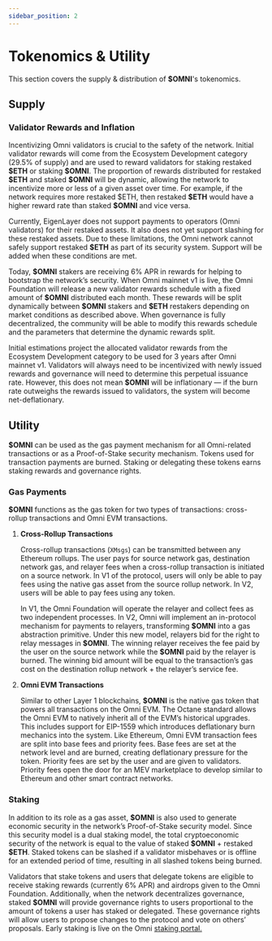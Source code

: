```yaml
---
sidebar_position: 2
---
```


# Tokenomics & Utility

This section covers the supply & distribution of **\$OMNI**'s tokenomics.

## Supply

### Validator Rewards and Inflation

Incentivizing Omni validators is crucial to the safety of the network. Initial validator rewards will come from the Ecosystem Development category (29.5% of supply) and are used to reward validators for staking restaked **\$ETH** or staking **\$OMNI**. The proportion of rewards distributed for restaked **\$ETH** and staked **\$OMNI** will be dynamic, allowing the network to incentivize more or less of a given asset over time. For example, if the network requires more restaked $ETH, then restaked **\$ETH** would have a higher reward rate than staked **\$OMNI** and vice versa.

Currently, EigenLayer does not support payments to operators (Omni validators) for their restaked assets. It also does not yet support slashing for these restaked assets. Due to these limitations, the Omni network cannot safely support restaked **\$ETH** as part of its security system. Support will be added when these conditions are met.

Today, **\$OMNI** stakers are receiving 6% APR in rewards for helping to bootstrap the network’s security. When Omni mainnet v1 is live, the Omni Foundation will release a new validator rewards schedule with a fixed amount of **\$OMNI** distributed each month. These rewards will be split dynamically between **\$OMNI** stakers and **\$ETH** restakers depending on market conditions as described above. When governance is fully decentralized, the community will be able to modify this rewards schedule and the parameters that determine the dynamic rewards split.

Initial estimations project the allocated validator rewards from the Ecosystem Development category to be used for 3 years after Omni mainnet v1. Validators will always need to be incentivized with newly issued rewards and governance will need to determine this perpetual  issuance rate. However, this does not mean **\$OMNI** will be inflationary — if the burn rate outweighs the rewards issued to validators, the system will become net-deflationary.

## Utility

**\$OMNI** can be used as the gas payment mechanism for all Omni-related transactions or as a Proof-of-Stake security mechanism. Tokens used for transaction payments are burned. Staking or delegating these tokens earns staking rewards and governance rights.

### Gas Payments

**\$OMNI** functions as the gas token for two types of transactions: cross-rollup transactions and Omni EVM transactions.

1. **Cross-Rollup Transactions**

    Cross-rollup transactions (`XMsgs`) can be transmitted between any Ethereum rollups. The user pays for source network gas, destination network gas, and relayer fees when a cross-rollup transaction is initiated on a source network. In V1 of the protocol, users will only be able to pay fees using the native gas asset from the source rollup network. In V2, users will be able to pay fees using any token.

    In V1, the Omni Foundation will operate the relayer and collect fees as two independent processes. In V2, Omni will implement an in-protocol mechanism for payments to relayers, transforming **\$OMNI** into a gas abstraction primitive. Under this new model, relayers bid for the right to relay messages in **\$OMNI**. The winning relayer receives the fee paid by the user on the source network while the **\$OMNI** paid by the relayer is burned. The winning bid amount will be equal to the transaction’s gas cost on the destination rollup network + the relayer’s service fee.

2. **Omni EVM Transactions**

    Similar to other Layer 1 blockchains, **\$OMNI** is the native gas token that powers all transactions on the Omni EVM. The Octane standard allows the Omni EVM to natively inherit all of the EVM’s historical upgrades. This includes support for EIP-1559 which introduces deflationary burn mechanics into the system. Like Ethereum, Omni EVM transaction fees are split into base fees and priority fees. Base fees are set at the network level and are burned, creating deflationary pressure for the token. Priority fees are set by the user and are given to validators. Priority fees open the door for an MEV marketplace to develop similar to Ethereum and other smart contract networks.

### Staking

In addition to its role as a gas asset, **\$OMNI** is also used to generate economic security in the network’s Proof-of-Stake security model. Since this security model is a dual staking model, the total cryptoeconomic security of the network is equal to the value of staked **\$OMNI** + restaked **\$ETH**. Staked tokens can be slashed if a validator misbehaves or is offline for an extended period of time, resulting in all slashed tokens being burned.

Validators that stake tokens and users that delegate tokens are eligible to receive staking rewards (currently 6% APR) and airdrops given to the Omni Foundation. Additionally, when the network decentralizes governance, staked **\$OMNI** will provide governance rights to users proportional to the amount of tokens a user has staked or delegated. These governance rights will allow users to propose changes to the protocol and vote on others’ proposals. Early staking is live on the Omni [staking portal.](https://claims.omni.network/)
